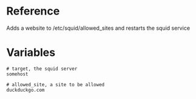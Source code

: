 # Reference
Adds a website to /etc/squid/allowed_sites and restarts the squid service

# Variables
```
# target, the squid server
somehost

# allowed_site, a site to be allowed
duckduckgo.com
